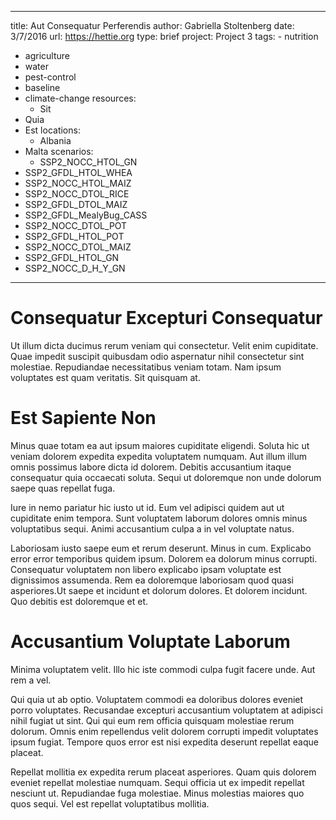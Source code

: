 ---
  title: Aut Consequatur Perferendis
  author: Gabriella Stoltenberg
  date: 3/7/2016
  url: https://hettie.org
  type: brief
  project: Project 3
  tags:
    - nutrition
  - agriculture
  - water
  - pest-control
  - baseline
  - climate-change
  resources:
    - Sit
  - Quia
  - Est
  locations:
    - Albania
  - Malta
  scenarios:
    - SSP2_NOCC_HTOL_GN
  - SSP2_GFDL_HTOL_WHEA
  - SSP2_NOCC_HTOL_MAIZ
  - SSP2_NOCC_DTOL_RICE
  - SSP2_GFDL_DTOL_MAIZ
  - SSP2_GFDL_MealyBug_CASS
  - SSP2_NOCC_DTOL_POT
  - SSP2_GFDL_HTOL_POT
  - SSP2_NOCC_DTOL_MAIZ
  - SSP2_GFDL_HTOL_GN
  - SSP2_NOCC_D_H_Y_GN
  ---
  # Consequatur Excepturi Consequatur
Ut illum dicta ducimus rerum veniam qui consectetur. Velit enim cupiditate. Quae impedit suscipit quibusdam odio aspernatur nihil consectetur sint molestiae. Repudiandae necessitatibus veniam totam. Nam ipsum voluptates est quam veritatis. Sit quisquam at.

# Est Sapiente Non
Minus quae totam ea aut ipsum maiores cupiditate eligendi. Soluta hic ut veniam dolorem expedita expedita voluptatem numquam. Aut illum illum omnis possimus labore dicta id dolorem. Debitis accusantium itaque consequatur quia occaecati soluta. Sequi ut doloremque non unde dolorum saepe quas repellat fuga.
 Iure in nemo pariatur hic iusto ut id. Eum vel adipisci quidem aut ut cupiditate enim tempora. Sunt voluptatem laborum dolores omnis minus voluptatibus sequi. Animi accusantium culpa a in vel voluptate natus.
 Laboriosam iusto saepe eum et rerum deserunt. Minus in cum. Explicabo error error temporibus quidem ipsum. Dolorem ea dolorum minus corrupti. Consequatur voluptatem non libero explicabo ipsam voluptate est dignissimos assumenda. Rem ea doloremque laboriosam quod quasi asperiores.Ut saepe et incidunt et dolorum dolores. Et dolorem incidunt. Quo debitis est doloremque et et.

# Accusantium Voluptate Laborum
Minima voluptatem velit. Illo hic iste commodi culpa fugit facere unde. Aut rem a vel.
 Qui quia ut ab optio. Voluptatem commodi ea doloribus dolores eveniet porro voluptates. Recusandae excepturi accusantium voluptatem at adipisci nihil fugiat ut sint. Qui qui eum rem officia quisquam molestiae rerum dolorum. Omnis enim repellendus velit dolorem corrupti impedit voluptates ipsum fugiat. Tempore quos error est nisi expedita deserunt repellat eaque placeat.
 Repellat mollitia ex expedita rerum placeat asperiores. Quam quis dolorem eveniet repellat molestiae numquam. Sequi officia ut ex impedit repellat nesciunt ut. Repudiandae fuga molestiae. Minus molestias maiores quo quos sequi. Vel est repellat voluptatibus mollitia.
